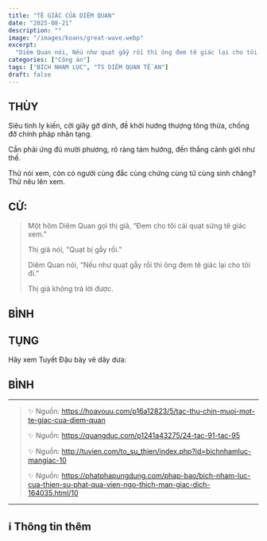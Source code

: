 ```yaml
---
title: "TÊ GIÁC CỦA DIÊM QUAN"
date: "2025-08-21"
description: ""
image: "/images/koans/great-wave.webp"
excerpt: 
  "Diêm Quan nói, Nếu như quạt gẫy rồi thì ông đem tê giác lại cho tôi đi."
categories: ["Công án"]
tags: ["BÍCH NHAM LỤC", "TS DIÊM QUAN TỀ AN"]
draft: false
---
```


## THÙY

Siêu tình ly kiến, cởi giây gỡ dính, đề khởi hướng thượng tông thừa, chống đỡ chính pháp nhãn tạng. 

Cần phải ứng đủ mười phương, rõ ràng tám hướng, đến thẳng cảnh giới như thế. 

Thử nói xem, còn có người cùng đắc cùng chứng cùng tử cùng sinh chăng? Thử nêu lên xem. 

## CỬ:

> Một hôm Diêm Quan gọi thị giả, “Đem cho tôi cái quạt sừng tê giác xem.” 
> 
> Thị giả nói, "Quạt bị gẫy rồi.” 
> 
> Diêm Quan nói, “Nếu như quạt gẫy rồi thì ông đem tê giác lại cho tôi đi.” 
> 
> Thị giả không trả lời được.

## BÌNH



## TỤNG

Hãy xem Tuyết Đậu bày vẽ dây dưa:

> 

## BÌNH



***

> ✨ Nguồn:  https://hoavouu.com/p16a12823/5/tac-thu-chin-muoi-mot-te-giac-cua-diem-quan
>
> ✨ Nguồn:  https://quangduc.com/p1241a43275/24-tac-91-tac-95
>
> ✨ Nguồn:  http://tuvien.com/to_su_thien/index.php?id=bichnhamluc-mangiac-10
>
> ✨ Nguồn:  https://phatphapungdung.com/phap-bao/bich-nham-luc-cua-thien-su-phat-qua-vien-ngo-thich-man-giac-dich-164035.html/10

***

## ℹ️ Thông tin thêm

[^1]: ⭐️ <a href="https://blog.phapthihoi.org/gt-member/ts-diem-quan-te-an/" target="_blank">TS DIÊM QUAN TỀ AN</a>


